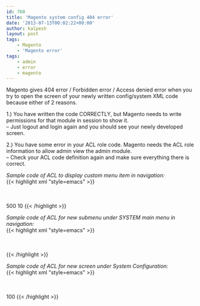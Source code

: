 ```yaml
---
id: 760
title: 'Magento system config 404 error'
date: '2013-07-13T00:02:22+00:00'
author: kalpesh
layout: post
tags:
    - Magento
    - 'Magento error'
tags:
    - admin
    - error
    - magento
---
```


Magento gives 404 error / Forbidden error / Access denied error when you try to open the screen of your newly written config/system XML code because either of 2 reasons.

1.) You have written the code CORRECTLY, but Magento needs to write permissions for that module in session to show it.  
– Just logout and login again and you should see your newly developed screen.

2.) You have some error in your ACL role code. Magento needs the ACL role information to allow admin view the admin module.  
– Check your ACL code definition again and make sure everything there is correct.

*Sample code of ACL to display custom menu item in navigation:*  
{{< highlight xml "style=emacs" >}}<config>  
 <acl>  
 <resources>  
 <all>  
 <title>Allow everything</title>  
 </all>  
 <admin>  
 <children>  
 <mycustommenu module="modulename" translate="title">  
 <title>Custom MENU</title>  
 <sort_order>500</sort_order>  
 <children>  
   
 <submenuitem module="modulename" translate="title">  
 <title>Custom SUB MENU</title>  
 <sort_order>10</sort_order>  
 </submenuitem>  
 </children>  
 </mycustommenu>  
 </children>  
 </admin>  
 </resources>  
 </acl>  
</config>{{< /highlight >}}  
  
*Sample code of ACL for new submenu under SYSTEM main menu in navigation:*  
{{< highlight xml "style=emacs" >}}<config>  
 <acl>  
 <resources>  
 <all>  
 <title>Allow everything</title>  
 </all>  
 <admin>  
 <children>  
 <system>  
 <children>  
 <mycustomsystem>  
 <title>SUB SYSTEM!</title>  
 </mycustomsystem>  
 </children>  
 </system>  
 </children>  
 </admin>  
 </resources>  
 </acl>  
</config>{{< /highlight >}}

*Sample code of ACL for new screen under System Configuration:*  
{{< highlight xml "style=emacs" >}}<config>  
 <acl>  
 <resources>  
 <all>  
 <title>Allow everything</title>  
 </all>  
 <admin>  
 <children>  
 <system>  
 <children>  
 <config>  
 <children>  
 <example translate="title">  
 <title>An Example Section</title>  
 <sort_order>100</sort_order>  
 </example>  
 </children>  
 </config>  
 </children>  
 </system>  
 </children>  
 </admin>  
 </resources>  
 </acl>  
</config>{{< /highlight >}}